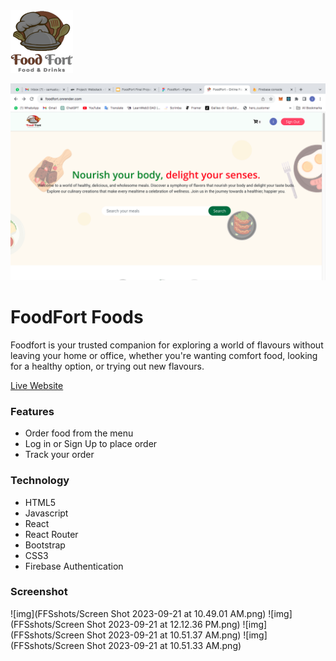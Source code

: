 <img src="src/images/logo.png" alt="Logo" width="100" height="100">

![FFSshots](<FFSshots/Screen Shot 2023-09-21 at 10.48.57 AM.png>)


# FoodFort Foods
Foodfort is your trusted companion for exploring a world of flavours without leaving your home or office, whether you're wanting comfort food, looking for a healthy option, or trying out new flavours.

[Live Website](https://foodfort.onrender.com/) 

### Features
* Order food from the menu
* Log in or Sign Up to place order
* Track your order

### Technology
* HTML5
* Javascript
* React
* React Router
* Bootstrap
* CSS3
* Firebase Authentication

### Screenshot

![img](FFSshots/Screen Shot 2023-09-21 at 10.49.01 AM.png)
![img](FFSshots/Screen Shot 2023-09-21 at 12.12.36 PM.png)
![img](FFSshots/Screen Shot 2023-09-21 at 10.51.37 AM.png)
![img](FFSshots/Screen Shot 2023-09-21 at 10.51.33 AM.png)


